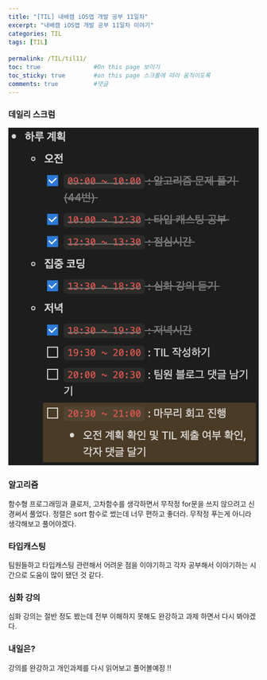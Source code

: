 ```yaml
---
title: "[TIL] 내배캠 iOS앱 개발 공부 11일차"
excerpt: "내배캠 iOS앱 개발 공부 11일차 이야기"
categories: TIL
tags: [TIL]

permalink: /TIL/til11/   
toc: true               #On this page 보이기 
toc_sticky: true        #on this page 스크롤에 따라 움직이도록 
comments: true          #댓글
---
```

### 데일리 스크럼  
![](/assets/images/categories/til/2024-03-12-til11.png)

### 알고리즘 
함수형 프로그래밍과 클로저, 고차함수를 생각하면서 무작정 for문을 쓰지 않으려고 신경써서 풀었다. 정렬은 sort 함수로 썼는데 너무 편하고 좋더라. 무작정 푸는게 아니라 생각해보고 풀어야겠다. 

### 타입캐스팅 
팀원들하고 타입캐스팅 관련해서 어려운 점을 이야기하고 각자 공부해서 이야기하는 시간으로 도움이 많이 됐던 것 같다. 

### 심화 강의
심화 강의는 절반 정도 봤는데 전부 이해하지 못해도 완강하고 과제 하면서 다시 봐야겠다.  

### 내일은? 
강의를 완강하고 개인과제를 다시 읽어보고 풀어볼예정 !!   
